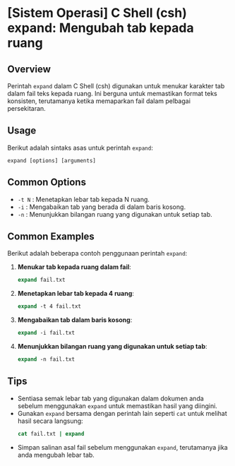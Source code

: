 # [Sistem Operasi] C Shell (csh) expand: Mengubah tab kepada ruang

## Overview
Perintah `expand` dalam C Shell (csh) digunakan untuk menukar karakter tab dalam fail teks kepada ruang. Ini berguna untuk memastikan format teks konsisten, terutamanya ketika memaparkan fail dalam pelbagai persekitaran.

## Usage
Berikut adalah sintaks asas untuk perintah `expand`:

```
expand [options] [arguments]
```

## Common Options
- `-t N` : Menetapkan lebar tab kepada N ruang.
- `-i` : Mengabaikan tab yang berada di dalam baris kosong.
- `-n` : Menunjukkan bilangan ruang yang digunakan untuk setiap tab.

## Common Examples
Berikut adalah beberapa contoh penggunaan perintah `expand`:

1. **Menukar tab kepada ruang dalam fail**:
   ```csh
   expand fail.txt
   ```

2. **Menetapkan lebar tab kepada 4 ruang**:
   ```csh
   expand -t 4 fail.txt
   ```

3. **Mengabaikan tab dalam baris kosong**:
   ```csh
   expand -i fail.txt
   ```

4. **Menunjukkan bilangan ruang yang digunakan untuk setiap tab**:
   ```csh
   expand -n fail.txt
   ```

## Tips
- Sentiasa semak lebar tab yang digunakan dalam dokumen anda sebelum menggunakan `expand` untuk memastikan hasil yang diingini.
- Gunakan `expand` bersama dengan perintah lain seperti `cat` untuk melihat hasil secara langsung:
  ```csh
  cat fail.txt | expand
  ```
- Simpan salinan asal fail sebelum menggunakan `expand`, terutamanya jika anda mengubah lebar tab.